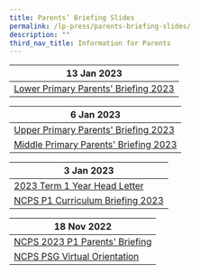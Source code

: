```yaml
---
title: Parents’ Briefing Slides
permalink: /lp-press/parents-briefing-slides/
description: ""
third_nav_title: Information for Parents
---
```

| **13 Jan 2023** | 
| -------- | 
|[Lower Primary Parents' Briefing 2023](https://drive.google.com/file/d/1n7vvkSIkcljT8gpb3_VU_82Hq5JvZROw/view?usp=share_link)  |

| **6 Jan 2023** | 
| -------- | 
|[Upper Primary Parents' Briefing 2023](https://drive.google.com/file/d/1x7XvIigfja-90hPFMJkNP_3tHoErYkwv/view?usp=share_link)  |
|[Middle Primary Parents' Briefing 2023](https://drive.google.com/file/d/1DLi-bUCLuStgwi873N5mhuE-MGvCQvsx/view?usp=share_link)  |

| **3 Jan 2023** | 
| -------- | 
|[2023 Term 1 Year Head Letter](https://drive.google.com/file/d/1IFwl6k-fxLZPm6qhNLeqfLSQKkvMaHwq/view?usp=share_link)  | 
|[NCPS P1 Curriculum Briefing 2023](https://drive.google.com/file/d/1ffyuthJJoFac7-h2YqcGYMLUpJIqy4dl/view?usp=share_link)  |






| **18 Nov 2022** | 
| -------- | 
|[NCPS 2023 P1 Parents' Briefing](https://drive.google.com/file/d/1ZlfEFWIwpjn0QsHi-28pv-u6Ho5xpup6/view?usp=sharing)  | 
|[NCPS PSG Virtual Orientation](https://drive.google.com/file/d/1VlDz2BCrojGiJsGlECshqBrt_TNMtfWr/view?usp=sharing)  |